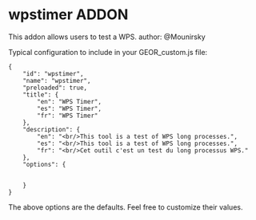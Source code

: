 wpstimer ADDON
================

This addon allows users to test a WPS.
author: @Mounirsky

Typical configuration to include in your GEOR_custom.js file:

    {
        "id": "wpstimer",
        "name": "wpstimer",
        "preloaded": true,
        "title": {
            "en": "WPS Timer",
            "es": "WPS Timer",
            "fr": "WPS Timer"
        },
        "description": {
            "en": "<br/>This tool is a test of WPS long processes.",
            "es": "<br/>This tool is a test of WPS long processes.",
            "fr": "<br/>Cet outil c'est un test du long processus WPS."
        },
        "options": {


        }
    }

The above options are the defaults. Feel free to customize their values.
